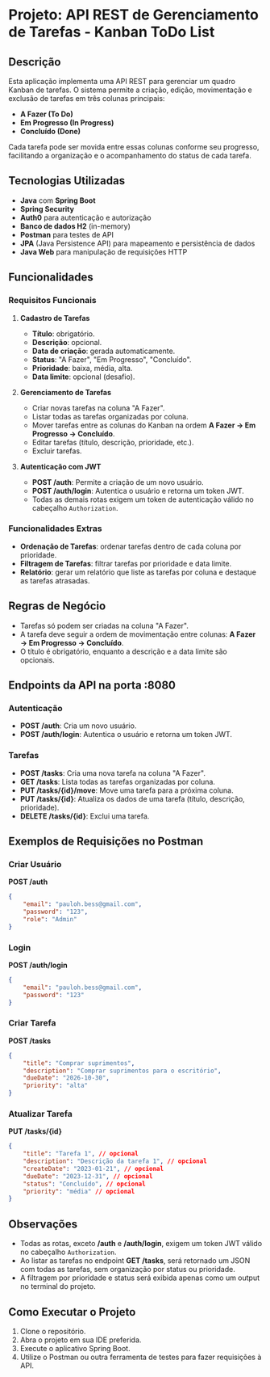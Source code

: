
# Projeto: API REST de Gerenciamento de Tarefas - Kanban ToDo List

## Descrição

Esta aplicação implementa uma API REST para gerenciar um quadro Kanban de tarefas. O sistema permite a criação, edição, movimentação e exclusão de tarefas em três colunas principais:

- **A Fazer (To Do)**
- **Em Progresso (In Progress)**
- **Concluído (Done)**

Cada tarefa pode ser movida entre essas colunas conforme seu progresso, facilitando a organização e o acompanhamento do status de cada tarefa.

## Tecnologias Utilizadas

- **Java** com **Spring Boot**
- **Spring Security**
- **Auth0** para autenticação e autorização
- **Banco de dados H2** (in-memory)
- **Postman** para testes de API
- **JPA** (Java Persistence API) para mapeamento e persistência de dados
- **Java Web** para manipulação de requisições HTTP

## Funcionalidades

### Requisitos Funcionais

1. **Cadastro de Tarefas**
   - **Título**: obrigatório.
   - **Descrição**: opcional.
   - **Data de criação**: gerada automaticamente.
   - **Status**: "A Fazer", "Em Progresso", "Concluído".
   - **Prioridade**: baixa, média, alta.
   - **Data limite**: opcional (desafio).

2. **Gerenciamento de Tarefas**
   - Criar novas tarefas na coluna "A Fazer".
   - Listar todas as tarefas organizadas por coluna.
   - Mover tarefas entre as colunas do Kanban na ordem **A Fazer → Em Progresso → Concluído**.
   - Editar tarefas (título, descrição, prioridade, etc.).
   - Excluir tarefas.

3. **Autenticação com JWT**
   - **POST /auth**: Permite a criação de um novo usuário.
   - **POST /auth/login**: Autentica o usuário e retorna um token JWT.
   - Todas as demais rotas exigem um token de autenticação válido no cabeçalho `Authorization`.

### Funcionalidades Extras

- **Ordenação de Tarefas**: ordenar tarefas dentro de cada coluna por prioridade.
- **Filtragem de Tarefas**: filtrar tarefas por prioridade e data limite.
- **Relatório**: gerar um relatório que liste as tarefas por coluna e destaque as tarefas atrasadas.

## Regras de Negócio

- Tarefas só podem ser criadas na coluna "A Fazer".
- A tarefa deve seguir a ordem de movimentação entre colunas: **A Fazer → Em Progresso → Concluído**.
- O título é obrigatório, enquanto a descrição e a data limite são opcionais.

## Endpoints da API na porta :8080

### Autenticação

- **POST /auth**: Cria um novo usuário.
- **POST /auth/login**: Autentica o usuário e retorna um token JWT.

### Tarefas

- **POST /tasks**: Cria uma nova tarefa na coluna "A Fazer".
- **GET /tasks**: Lista todas as tarefas organizadas por coluna.
- **PUT /tasks/{id}/move**: Move uma tarefa para a próxima coluna.
- **PUT /tasks/{id}**: Atualiza os dados de uma tarefa (título, descrição, prioridade).
- **DELETE /tasks/{id}**: Exclui uma tarefa.

## Exemplos de Requisições no Postman

### Criar Usuário

**POST /auth**
```json
{
    "email": "pauloh.bess@gmail.com",
    "password": "123",
    "role": "Admin"
}
```

### Login

**POST /auth/login**
```json
{
    "email": "pauloh.bess@gmail.com",
    "password": "123"
}
```

### Criar Tarefa

**POST /tasks**
```json
{
    "title": "Comprar suprimentos",
    "description": "Comprar suprimentos para o escritório",
    "dueDate": "2026-10-30",
    "priority": "alta"
}
```

### Atualizar Tarefa

**PUT /tasks/{id}**
```json
{
    "title": "Tarefa 1", // opcional
    "description": "Descrição da tarefa 1", // opcional
    "createDate": "2023-01-21", // opcional
    "dueDate": "2023-12-31", // opcional
    "status": "Concluído", // opcional
    "priority": "média" // opcional
}
```

## Observações

- Todas as rotas, exceto **/auth** e **/auth/login**, exigem um token JWT válido no cabeçalho `Authorization`.
- Ao listar as tarefas no endpoint **GET /tasks**, será retornado um JSON com todas as tarefas, sem organização por status ou prioridade.
- A filtragem por prioridade e status será exibida apenas como um output no terminal do projeto.

## Como Executar o Projeto

1. Clone o repositório.
2. Abra o projeto em sua IDE preferida.
3. Execute o aplicativo Spring Boot.
4. Utilize o Postman ou outra ferramenta de testes para fazer requisições à API.
